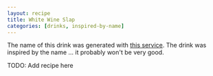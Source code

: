 ```yaml
---
layout: recipe
title: White Wine Slap
categories: [drinks, inspired-by-name]
---
```

The name of this drink was generated with [this service](https://thingnames.com/drink-names). The drink was inspired by the name ... it probably won't be very good.

TODO: Add recipe here
